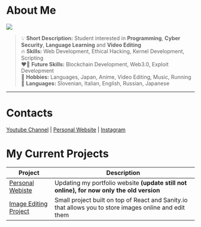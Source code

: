 # About Me

<img src="https://giffiles.alphacoders.com/347/34787.gif"/>

> :bulb: **Short Description:** Student interested in <b>Programming</b>, <b>Cyber Security</b>, <b>Language Learning</b> and <b>Video Editing</b>\
> :fire: **Skills:** Web Development, Ethical Hacking, Kernel Development, Scripting\
> :heart_on_fire: **Future Skills:** Blockchain Development, Web3.0, Exploit Development\
> :love_you_gesture: **Hobbies:** Languages, Japan, Anime, Video Editing, Music, Running\
> :crossed_flags: **Languages:** Slovenian, Italian, English, Russian, Japanese
***

# Contacts 

<a href="https://www.youtube.com/channel/UCICp0q6JpR_9yeICzj9mBkA">Youtube Channel</a> |
<a href="http://kevintheadminman.epizy.com">Personal Website</a> |
<a href="https://www.instagram.com/kevinj____/">Instagram</a>

# My Current Projects 

| Project      | Description |
| ----------- | ----------- |
| <a href="http://kevintheadminman.epizy.com">Personal Webiste</a>      | Updating my portfolio website **(update still not online), for now only the old version**</b> |
| <a href="https://image-editor-pi.vercel.app/">Image Editing Project</a> | Small project built on top of React and Sanity.io that allows you to store images online and edit them |
